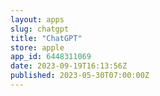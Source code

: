 ```yaml
---
layout: apps
slug: chatgpt
title: "ChatGPT"
store: apple
app_id: 6448311069
date: 2023-09-19T16:13:56Z
published: 2023-05-30T07:00:00Z
---
```

